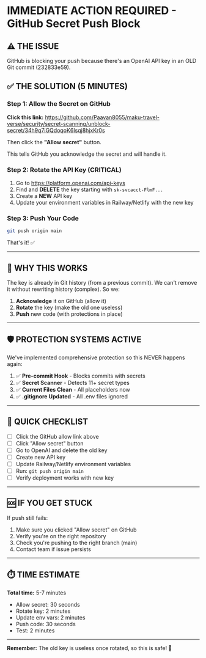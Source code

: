 # IMMEDIATE ACTION REQUIRED - GitHub Secret Push Block

## ⚠️ THE ISSUE
GitHub is blocking your push because there's an OpenAI API key in an OLD Git commit (232833e59).

## ✅ THE SOLUTION (5 MINUTES)

### Step 1: Allow the Secret on GitHub
**Click this link:** https://github.com/Paavan8055/maku-travel-verse/security/secret-scanning/unblock-secret/34h9q7iGQdoqoK6Isqj8hjxKr0s

Then click the **"Allow secret"** button.

This tells GitHub you acknowledge the secret and will handle it.

### Step 2: Rotate the API Key (CRITICAL)
1. Go to https://platform.openai.com/api-keys
2. Find and **DELETE** the key starting with `sk-svcacct-FlmF...`
3. Create a **NEW** API key
4. Update your environment variables in Railway/Netlify with the new key

### Step 3: Push Your Code
```bash
git push origin main
```

That's it! ✅

---

## 🔐 WHY THIS WORKS

The key is already in Git history (from a previous commit). We can't remove it without rewriting history (complex). So we:
1. **Acknowledge** it on GitHub (allow it)
2. **Rotate** the key (make the old one useless)
3. **Push** new code (with protections in place)

---

## 🛡️ PROTECTION SYSTEMS ACTIVE

We've implemented comprehensive protection so this NEVER happens again:

1. ✅ **Pre-commit Hook** - Blocks commits with secrets
2. ✅ **Secret Scanner** - Detects 11+ secret types
3. ✅ **Current Files Clean** - All placeholders now
4. ✅ **.gitignore Updated** - All .env files ignored

---

## 📝 QUICK CHECKLIST

- [ ] Click the GitHub allow link above
- [ ] Click "Allow secret" button
- [ ] Go to OpenAI and delete the old key
- [ ] Create new API key
- [ ] Update Railway/Netlify environment variables
- [ ] Run: `git push origin main`
- [ ] Verify deployment works with new key

---

## 🆘 IF YOU GET STUCK

If push still fails:
1. Make sure you clicked "Allow secret" on GitHub
2. Verify you're on the right repository
3. Check you're pushing to the right branch (main)
4. Contact team if issue persists

---

## ⏱️ TIME ESTIMATE
**Total time:** 5-7 minutes
- Allow secret: 30 seconds
- Rotate key: 2 minutes
- Update env vars: 2 minutes
- Push code: 30 seconds
- Test: 2 minutes

---

**Remember:** The old key is useless once rotated, so this is safe! 🔐
